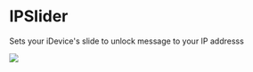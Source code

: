 IPSlider
========

Sets your iDevice's slide to unlock message to your IP addresss

![](http://github.com/user/repository/blob/master/img/foo.png) 